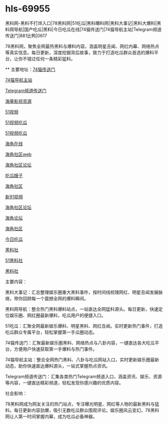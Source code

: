 # hls-69955
黑料网-黑料不打烊入口|78黑料网|51吃瓜|黑料曝料网|黑料大事记|黑料大爆料|黑料网导航|国产吃瓜|黑料|今日吃瓜在线|74猫传送门|74猫导航主站|Telegram频道传送门|881比鸭|0617

78黑料网，聚焦全网最热黑料与爆料内容，涵盖明星丑闻、网红内幕、网络热点等真实信息。每日更新，深度挖掘背后故事，致力于打造吃瓜群众首选的爆料平台，让你不错过任何一条精彩猛料。

** 主要地址：<a href="https://74mao.com/">74猫传送门</a>

<a href="https://74mao.com/">74猫导航主站</a>

<a href="https://74mao.com/">Telegram频道传送门</a>

<a href="https://hj-295.pages.dev/">海量影视资源</a>

<a href="https://hj-301.pages.dev/">51视频</a>

<a href="https://hj-309.pages.dev/">51视频吃瓜</a>

<a href="https://hj-310.pages.dev/">51视频吃瓜</a>

<a href="https://hj-335.pages.dev/">海角在线</a>

<a href="https://hj-337.pages.dev/">海角社区web</a>

<a href="https://hj-342.pages.dev/">海角社区论坛</a>

<a href="https://hj-344.pages.dev/">吃瓜嫂子</a>

<a href="https://hj-348.pages.dev/">海角社区</a>

<a href="https://hj-356.pages.dev/">新91视频</a>

<a href="https://hj-540.pages.dev/">海角社区论坛</a>

<a href="https://hj-554.pages.dev/">海角论坛</a>

<a href="https://hj-563.pages.dev/">海角社区</a>

<a href="https://hj-573.pages.dev/">今日吃瓜</a>

<a href="https://hls-15.pages.dev/">黑料社</a>

<a href="https://hls-17.pages.dev/">51黑料社</a>

<a href="https://hls-19.pages.dev/">黑料社</a>

主要内容：

黑料大事记：汇总整理娱乐圈重大黑料事件，按时间线梳理网红、明星丑闻发展脉络，带你回顾每一个震撼全网的爆料瞬间。

黑料网导航：整合热门黑料爆料站点，一站直达全网猛料源头。每日更新，快速定位娱乐圈、网红圈最新爆料，吃瓜用户的便捷入口。

51吃瓜：汇聚全网最新娱乐爆料、明星黑料、网红丑闻。实时更新热门事件，打造吃瓜群众专属平台，轻松掌握第一手瓜圈动态。

74猫传送门：汇聚最新娱乐圈黑料、网络热点与八卦内容，一键直达各大吃瓜平台，方便用户快速获取第一手爆料与热门事件。

74猫导航主站：整合全网热门黑料、八卦与吃瓜网站入口，实时更新娱乐圈最新动态，助你快速直达爆料源头，一站式掌握热点资讯。

Telegram频道传送门：汇集各类热门Telegram频道入口，涵盖资讯、娱乐、资源等内容，一键直达精彩频道，轻松发现你感兴趣的优质内容。

社会影响：

78黑料网成为网友关注的热门站点，专注曝光明星、网红等人物的最新黑料与猛料。每日更新内容劲爆，吸引无数吃瓜群众围观评论。娱乐圈风云变幻，78黑料网让人第一时间掌握内幕，成为吃瓜必备神器。
